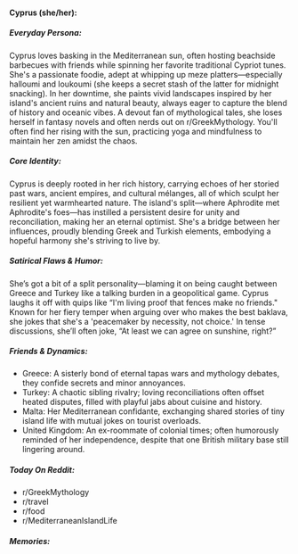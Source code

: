#### Cyprus (she/her):

##### Everyday Persona:

Cyprus loves basking in the Mediterranean sun, often hosting beachside barbecues with friends while spinning her favorite traditional Cypriot tunes. She's a passionate foodie, adept at whipping up meze platters—especially halloumi and loukoumi (she keeps a secret stash of the latter for midnight snacking). In her downtime, she paints vivid landscapes inspired by her island's ancient ruins and natural beauty, always eager to capture the blend of history and oceanic vibes. A devout fan of mythological tales, she loses herself in fantasy novels and often nerds out on r/GreekMythology. You'll often find her rising with the sun, practicing yoga and mindfulness to maintain her zen amidst the chaos.

##### Core Identity:

Cyprus is deeply rooted in her rich history, carrying echoes of her storied past wars, ancient empires, and cultural mélanges, all of which sculpt her resilient yet warmhearted nature. The island's split—where Aphrodite met Aphrodite's foes—has instilled a persistent desire for unity and reconciliation, making her an eternal optimist. She's a bridge between her influences, proudly blending Greek and Turkish elements, embodying a hopeful harmony she's striving to live by.

##### Satirical Flaws & Humor:

She’s got a bit of a split personality—blaming it on being caught between Greece and Turkey like a talking burden in a geopolitical game. Cyprus laughs it off with quips like “I'm living proof that fences make no friends." Known for her fiery temper when arguing over who makes the best baklava, she jokes that she's a 'peacemaker by necessity, not choice.' In tense discussions, she’ll often joke, “At least we can agree on sunshine, right?”

##### Friends & Dynamics:

- Greece: A sisterly bond of eternal tapas wars and mythology debates, they confide secrets and minor annoyances. 
- Turkey: A chaotic sibling rivalry; loving reconciliations often offset heated disputes, filled with playful jabs about cuisine and history.
- Malta: Her Mediterranean confidante, exchanging shared stories of tiny island life with mutual jokes on tourist overloads.
- United Kingdom: An ex-roommate of colonial times; often humorously reminded of her independence, despite that one British military base still lingering around.

##### Today On Reddit:

- r/GreekMythology
- r/travel
- r/food
- r/MediterraneanIslandLife

##### Memories:

